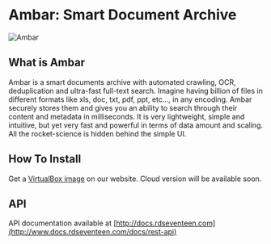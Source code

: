 # Ambar: Smart Document Archive

![Ambar](http://ambar.rdseventeen.com/img/ambar-demo-image.png)

## What is Ambar

Ambar is a smart documents archive with automated crawling, OCR, deduplication and ultra-fast full-text search. Imagine having billion of files in different formats like xls, doc, txt, pdf, ppt, etc..., in any encoding. Ambar securely stores them and gives you an ability to search through their content and metadata in milliseconds. It is very lightweight, simple and intuitive, but yet very fast and powerful in terms of data amount and scaling. All the rocket-science is hidden behind the simple UI.

## How To Install
Get a [VirtualBox image](http://ambar.rdseventeen.com/) on our website. Cloud version will be available soon.

## API

API documentation available at [http://docs.rdseventeen.com](http://www.docs.rdseventeen.com/docs/rest-api)



